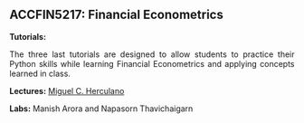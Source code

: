<!--![](images/Media_459455_smxx.jpg)-->


## ACCFIN5217: Financial Econometrics 

**Tutorials:**

<p align="justify"> The three last tutorials are designed to allow students to practice their Python skills while learning Financial Econometrics and applying concepts learned in class.  <p>

**Lectures:** [Miguel C. Herculano](https://www.gla.ac.uk/schools/business/staff/miguelcolburnherculano/)

**Labs:** Manish Arora and Napasorn Thavichaigarn




```{tableofcontents}
```


